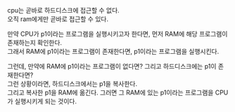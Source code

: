 cpu는 곧바로 하드디스크에 접근할 수 없다.  
오직 ram에게만 곧바로 접근할 수 있다.

만약 CPU가 p1이라는 프로그램을 실행시키고자 한다면,
먼저 RAM에 해당 프로그램이 존재하는지 확인한다.  
그래서 RAM에 p1이라는 프로그램이 존재한다면,
p1이라는 프로그램을 실행시킨다.

그런데, 만약에 RAM에 p1이라는 프로그램이 없다면?
그리고 하드디스크에는 p1이 존재한다면?  
그런 상황이라면, 하드디스크에서는 p1을 복사한다.  
그리고 복사한 p1을 RAM에 옮긴다.
그러면 그 RAM에 있는 p1이라는 프로그램을 CPU가 실행시키게 되는 것이다.
